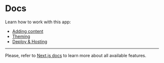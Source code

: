 # Docs

Learn how to work with this app:

- [Adding content](/docs/adding-content)
- [Theming](/docs/theming)
- [Deploy & Hosting](/docs/deploy-and-hosting)

---

Please, refer to [Next.js docs](https://nextjs.org/docs) to learn more about all available features.

